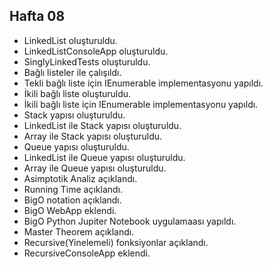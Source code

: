 ## Hafta 08
* LinkedList oluşturuldu.
* LinkedListConsoleApp oluşturuldu.
* SinglyLinkedTests oluşturuldu.
* Bağlı listeler ile çalışıldı.
* Tekli bağlı liste için IEnumerable implementasyonu yapıldı.
* İkili bağlı liste oluşturuldu.
* İkili bağlı liste için IEnumerable implementasyonu yapıldı.
* Stack yapısı oluşturuldu.
* LinkedList ile Stack yapısı oluşturuldu.
* Array ile Stack yapısı oluşturuldu.
* Queue yapısı oluşturuldu.
* LinkedList ile Queue yapısı oluşturuldu.
* Array ile Queue yapısı oluşturuldu.
* Asimptotik Analiz açıklandı.
* Running Time açıklandı.
* BigO notation açıklandı.
* BigO WebApp eklendi.
* BigO Python Jupiter Notebook uygulamaası yapıldı.
* Master Theorem açıklandı.
* Recursive(Yinelemeli) fonksiyonlar açıklandı.
* RecursiveConsoleApp eklendi.